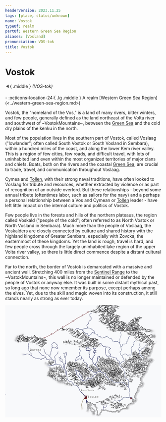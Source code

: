 ```yaml
---
headerVersion: 2023.11.25
tags: [place, status/unknown]
name: Vostok
typeOf: realm
partOf: Western Green Sea Region
aliases: [Vosland]
pronunciation: VOS-tok
title: Vostok
---
```


# Vostok
:speaker:{ .middle } *(VOS-tok)*  
<div class="grid cards ext-narrow-margin ext-one-column" markdown>
-    :octicons-location-24:{ .lg .middle } A realm [Western Green Sea Region](<../western-green-sea-region.md>)  
</div>


Vostok, the "homeland of the Vos," is a land of many rivers, bitter winters, and few people, generally defined as the land northeast of the Volta river and southwest of ~VostokMountains~, between the [Green Sea](<../../green-sea.md>) and the cold dry plains of the kenku in the north. 

Most of the population lives in the southern part of Vostok, called Voslaag ("lowlander"; often called South Vostok or South Vosland in Sembara), within a hundred miles of the coast, and along the lower Kem river valley. This is a region of few cities, few roads, and difficult travel, with lots of uninhabited land even within the most organized territories of major clans and chiefs. Boats, both on the rivers and the coastal [Green Sea](<../../green-sea.md>), are crucial to trade, travel, and communication throughout Voslaag. 

Cymea and [Tollen](<../tollen/tollen.md>), with their strong naval traditions, have often looked to Voslaag for tribute and resources, whether extracted by violence or as part of recognition of an outside overlord. But these relationships - beyond some annual tribute (oftentimes labor, such as sailors for the navy) and a perhaps a personal relationship between a Vos and Cymean or [Tollen](<../tollen/tollen.md>) leader - have left little impact on the internal culture and politics of Vostok. 

Few people live in the forests and hills of the northern plateaus, the region called Voskald ("people of the cold"; often referred to as North Vostok or North Vosland in Sembara). Much more than the people of Voslaag, the Voskalders are closely connected by culture and shared history with the highland kingdoms of Greater Sembara, especially with Zovcka, the easternmost of these kingdoms. Yet the land is rough, travel is hard, and few people cross through the largely uninhabited lake region of the upper Volta river valley, so there is little direct commence despite a distant cultural connection. 

Far to the north, the border of Vostok is demarcated with a massive and ancient wall. Stretching 400 miles from the [Sentinel Range](<../../sentinel-range/sentinel-range.md>) to the ~VostokMountains~, this wall is no longer maintained or defended by the people of Vostok or anyway else. It was built in some distant mythical past, so long ago that none now remember its purpose, except perhaps among the elves. Yet, due to the skill and magic woven into its construction, it still stands nearly as strong as ever today. 

![Vostok Map](../../../assets/vostok-map.jpg)

